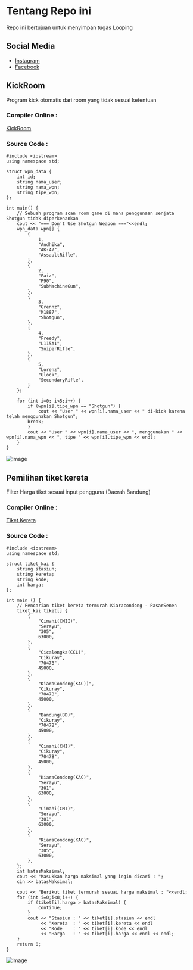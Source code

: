 # Tentang Repo ini
Repo ini bertujuan untuk menyimpan tugas Looping

## Social Media
* [Instagram](https://www.instagram.com/fai.kryz/)
* [Facebook](https://www.facebook.com/FaikarMochT)

## KickRoom
Program kick otomatis dari room yang tidak sesuai ketentuan
### Compiler Online :
[KickRoom](https://onlinegdb.com/sOV5BFAp9A)

### Source Code : 
```
#include <iostream>
using namespace std;

struct wpn_data {
    int id;
    string nama_user;
    string nama_wpn;
    string tipe_wpn;
};

int main() {
	// Sebuah program scan room game di mana penggunaan senjata Shotgun tidak diperkenankan
	cout << "=== Don't Use Shotgun Weapon ==="<<endl;
    wpn_data wpn[] {
        {
            1,
            "Andhika",
            "AK-47",
            "AssaultRifle",
        },
        {
            2,
            "Faiz",
            "P90",
            "SubMachineGun",
        },
        {
            3,
            "Grennz",
            "M1887",
            "Shotgun",
        },
        {
            4,
            "Freedy",
            "L115A1",
            "SniperRifle",
        },
        {
            5,
            "Lorenz",
            "Glock",
            "SecondaryRifle",
        }
    };
    
    for (int i=0; i<5;i++) {
        if (wpn[i].tipe_wpn == "Shotgun") {
            cout << "User " << wpn[i].nama_user << " di-kick karena telah menggunakan Shotgun";
	    break;
        }
        cout << "User " << wpn[i].nama_user << ", menggunakan " << wpn[i].nama_wpn << ", tipe " << wpn[i].tipe_wpn << endl;
    }
}
```
![image](https://user-images.githubusercontent.com/105912788/169553896-6814b208-87ee-49cb-ad21-ad65fe7ae38a.png)

## Pemilihan tiket kereta
Filter Harga tiket sesuai input pengguna (Daerah Bandung)

### Compiler Online :
[Tiket Kereta](https://onlinegdb.com/aVCwmVQ_lP)

### Source Code : 
```
#include <iostream>
using namespace std;

struct tiket_kai {
	string stasiun;
	string kereta;
	string kode;
	int harga;
};

int main () {
	// Pencarian tiket kereta termurah Kiaracondong - PasarSenen
	tiket_kai tiket[] {
		{
			"Cimahi(CMII)",
			"Serayu",
			"305",
			63000,
		},
		{
			"Cicalengka(CCL)",
			"Cikuray",
			"7047B",
			45000,
		},
		{
			"KiaraCondong(KAC))",
			"Cikuray",
			"7047B",
			45000,
		},
		{
			"Bandung(BD)",
			"Cikuray",
			"7047B",
			45000,
		},
		{
			"Cimahi(CMI)",
			"Cikuray",
			"7047B",
			45000,
		},
		{
			"KiaraCondong(KAC)",
			"Serayu",
			"301",
			63000,
		},
		{
			"Cimahi(CMI)",
			"Serayu",
			"301",
			63000,
		},
		{
			"KiaraCondong(KAC)",
			"Serayu",
			"305",
			63000,
		},
	};
	int batasMaksimal;
	cout << "Masukkan harga maksimal yang ingin dicari : ";
	cin >> batasMaksimal;
	
	cout << "Berikut tiket termurah sesuai harga maksimal : "<<endl;
	for (int i=0;i<8;i++) {
		if (tiket[i].harga > batasMaksimal) {
			continue;
		}
		cout << "Stasiun : " << tiket[i].stasiun << endl
			 << "Kereta  : " << tiket[i].kereta << endl
			 << "Kode    : " << tiket[i].kode << endl
			 << "Harga   : " << tiket[i].harga << endl << endl;
	}
	return 0;
}
```
![image](https://user-images.githubusercontent.com/105912788/169557785-790bcc03-27f9-456c-9b47-4b5d15013f7b.png)


